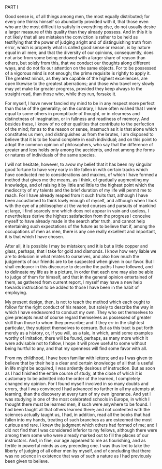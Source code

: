 PART I

Good sense is, of all things among men, the most equally distributed; for every one thinks himself
so abundantly provided with it, that those even who are the most difficult to satisfy in everything
else, do not usually desire a larger measure of this quality than they already possess. And in this
it is not likely that all are mistaken the conviction is rather to be held as testifying that the
power of judging aright and of distinguishing truth from error, which is properly what is called
good sense or reason, is by nature equal in all men; and that the diversity of our opinions,
consequently, does not arise from some being endowed with a larger share of reason than others, but
solely from this, that we conduct our thoughts along different ways, and do not fix our attention on
the same objects. For to be possessed of a vigorous mind is not enough; the prime requisite is
rightly to apply it. The greatest minds, as they are capable of the highest excellences, are open
likewise to the greatest aberrations; and those who travel very slowly may yet make far greater
progress, provided they keep always to the straight road, than those who, while they run, forsake
it.

For myself, I have never fancied my mind to be in any respect more perfect than those of the
generality; on the contrary, I have often wished that I were equal to some others in promptitude of
thought, or in clearness and distinctness of imagination, or in fullness and readiness of memory.
And besides these, I know of no other qualities that contribute to the perfection of the mind; for
as to the reason or sense, inasmuch as it is that alone which constitutes us men, and distinguishes
us from the brutes, I am disposed to believe that it is to be found complete in each individual; and
on this point to adopt the common opinion of philosophers, who say that the difference of greater
and less holds only among the accidents, and not among the forms or natures of individuals of the
same species.

I will not hesitate, however, to avow my belief that it has been my singular good fortune to have
very early in life fallen in with certain tracks which have conducted me to considerations and
maxims, of which I have formed a method that gives me the means, as I think, of gradually augmenting
my knowledge, and of raising it by little and little to the highest point which the mediocrity of my
talents and the brief duration of my life will permit me to reach. For I have already reaped from it
such fruits that, although I have been accustomed to think lowly enough of myself, and although when
I look with the eye of a philosopher at the varied courses and pursuits of mankind at large, I find
scarcely one which does not appear in vain and useless, I nevertheless derive the highest
satisfaction from the progress I conceive myself to have already made in the search after truth, and
cannot help entertaining such expectations of the future as to believe that if, among the
occupations of men as men, there is any one really excellent and important, it is that which I have
chosen.

After all, it is possible I may be mistaken; and it is but a little copper and glass, perhaps, that
I take for gold and diamonds. I know how very liable we are to delusion in what relates to
ourselves, and also how much the judgments of our friends are to be suspected when given in our
favor. But I shall endeavor in this discourse to describe the paths I have followed, and to
delineate my life as in a picture, in order that each one may also be able to judge of them for
himself, and that in the general opinion entertained of them, as gathered from current report, I
myself may have a new help towards instruction to be added to those I have been in the habit of
employing.

My present design, then, is not to teach the method which each ought to follow for the right conduct
of his reason, but solely to describe the way in which I have endeavored to conduct my own. They who
set themselves to give precepts must of course regard themselves as possessed of greater skill than
those to whom they prescribe; and if they err in the slightest particular, they subject themselves
to censure. But as this tract is put forth merely as a history, or, if you will, as a tale, in
which, amid some examples worthy of imitation, there will be found, perhaps, as many more which it
were advisable not to follow, I hope it will prove useful to some without being hurtful to any, and
that my openness will find some favor with all.

From my childhood, I have been familiar with letters; and as I was given to believe that by their
help a clear and certain knowledge of all that is useful in life might be acquired, I was ardently
desirous of instruction. But as soon as I had finished the entire course of study, at the close of
which it is customary to be admitted into the order of the learned, I completely changed my opinion.
For I found myself involved in so many doubts and errors, that I was convinced I had advanced no
farther in all my attempts at learning, than the discovery at every turn of my own ignorance. And
yet I was studying in one of the most celebrated schools in Europe, in which I thought there must be
learned men, if such were anywhere to be found. I had been taught all that others learned there; and
not contented with the sciences actually taught us, I had, in addition, read all the books that had
fallen into my hands, treating of such branches as are esteemed the most curious and rare. I knew
the judgment which others had formed of me; and I did not find that I was considered inferior to my
fellows, although there were among them some who were already marked out to fill the places of our
instructors. And, in fine, our age appeared to me as flourishing, and as fertile in powerful minds
as any preceding one. I was thus led to take the liberty of judging of all other men by myself, and
of concluding that there was no science in existence that was of such a nature as I had previously
been given to believe.
